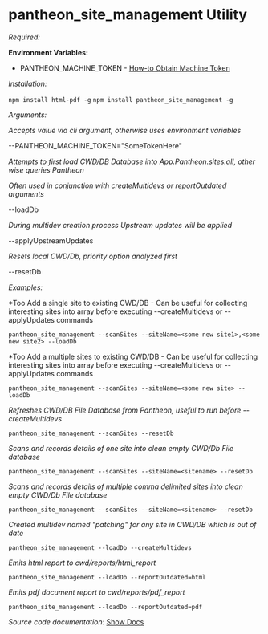 # pantheon_site_management Utility

*Required:*<p>
**Environment Variables:**
* PANTHEON_MACHINE_TOKEN - [How-to Obtain Machine Token](https://pantheon.io/docs/machine-tokens/)

*Installation:*<p>
```npm install html-pdf -g```
```npm install pantheon_site_management -g```

*Arguments:*<p>

*Accepts value via cli argument, otherwise uses environment variables*<p>
--PANTHEON_MACHINE_TOKEN="SomeTokenHere"<p>

*Attempts to first load CWD/DB Database into App.Pantheon.sites.all, other wise queries Pantheon*<p>
*Often used in conjunction with createMultidevs or reportOutdated arguments*<p>
--loadDb

*During multidev creation process Upstream updates will be applied*<p>
--applyUpstreamUpdates

*Resets local CWD/Db, priority option analyzed first*<p>
--resetDb

*Examples:*<p>

*Too Add a single site to existing CWD/DB - Can be useful for collecting interesting sites into array before executing 
--createMultidevs or --applyUpdates commands<p>
```pantheon_site_management --scanSites --siteName=<some new site1>,<some new site2> --loadDb```

*Too Add a multiple sites to existing CWD/DB - Can be useful for collecting interesting sites into array before executing 
--createMultidevs or --applyUpdates commands<p>
```pantheon_site_management --scanSites --siteName=<some new site> --loadDb```


*Refreshes CWD/DB File Database from Pantheon, useful to run before --createMultidevs*<p>
```pantheon_site_management --scanSites --resetDb```

*Scans and records details of one site into clean empty CWD/Db File database*<p>
```pantheon_site_management --scanSites --siteName=<sitename> --resetDb```

*Scans and records details of multiple comma delimited sites into clean empty CWD/Db File database*<p>
```pantheon_site_management --scanSites --siteName=<sitename> --resetDb```

*Created multidev named "patching" for any site in CWD/DB which is out of date*<p>
```pantheon_site_management --loadDb --createMultidevs```

*Emits html report to cwd/reports/html_report*<p>
```pantheon_site_management --loadDb --reportOutdated=html```

*Emits pdf document report to cwd/reports/pdf_report*<p>
```pantheon_site_management --loadDb --reportOutdated=pdf```

*Source code documentation:*
[Show Docs](https://github.com/loudbinary/pantheon_site_management/blob/master/api/documentation.md)